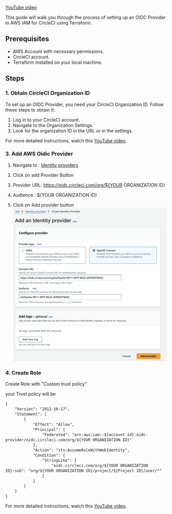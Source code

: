 
[YouTube video](https://youtu.be/9MU0VYfgo-M)


This guide will walk you through the process of setting up an OIDC Provider in AWS IAM for CircleCI using Terraform.

## Prerequisites

- AWS Account with necessary permissions.
- CircleCI account.
- Terraform installed on your local machine.

## Steps

### 1. Obtain CircleCI Organization ID

To set up an OIDC Provider, you need your CircleCI Organization ID. Follow these steps to obtain it:

1. Log in to your CircleCI account.
2. Navigate to the Organization Settings.
3. Look for the organization ID in the URL or in the settings.

For more detailed instructions, watch this [YouTube video](https://youtu.be/9MU0VYfgo-M).


### 3. Add AWS Oidic Provider 
1. Navigate to : [Identity providers](
https://us-east-1.console.aws.amazon.com/iam/home?region=ap-south-1#/identity_providers)

2. Click on add Provider Button

3. Provider URL: https://oidc.circleci.com/org/${YOUR ORGANIZATION ID}

4. Audience : ${YOUR ORGANIZATION ID}

4. Click on Add provider button 
![alt text](sample.png)


### 4. Create Role 
Create Role with "Custom trust policy"

your Trust policy will be 
```
{
    "Version": "2012-10-17",
    "Statement": [
        {
            "Effect": "Allow",
            "Principal": {
                "Federated": "arn:aws:iam::${account id}:oidc-provider/oidc.circleci.com/org/${YOUR ORGANIZATION ID}"
            },
            "Action": "sts:AssumeRoleWithWebIdentity",
            "Condition": {
                "StringLike": {
                    "oidc.circleci.com/org/${YOUR ORGANIZATION ID}:sub": "org/${YOUR ORGANIZATION ID}/project/${Project ID}/user/*"
                }
            }
        }
    ]
}
```

For more detailed instructions, watch this [YouTube video](https://youtu.be/9MU0VYfgo-M).
